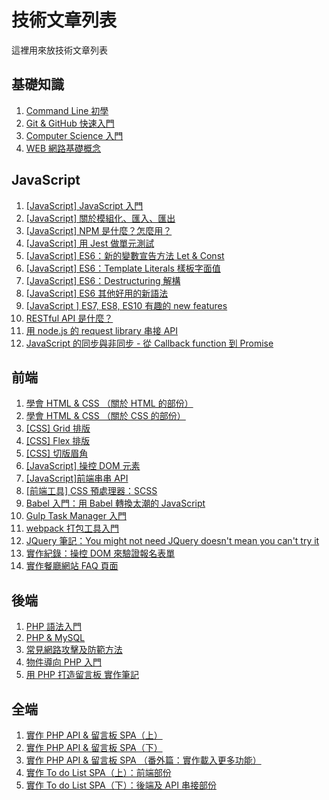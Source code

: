 # 技術文章列表

這裡用來放技術文章列表


## 基礎知識
1. [Command Line 初學](http://nicolakacha.coderbridge.io/2020/09/04/command-line/) 
2. [Git & GitHub 快速入門](https://nicolakacha.coderbridge.io/2020/09/04/learn-git/)
3. [Computer Science 入門](http://nicolakacha.coderbridge.io/2020/09/05/cs-basics/)
4. [WEB 網路基礎概念](http://nicolakacha.coderbridge.io/2020/09/05/http/)

## JavaScript

1. [[JavaScript] JavaScript 入門](https://nicolakacha.coderbridge.io/2020/09/05/javascript-basics/)
2. [[JavaScript] 關於模組化、匯入、匯出](https://nicolakacha.coderbridge.io/2020/09/05/js-module/)
3. [[JavaScript] NPM 是什麼？怎麼用？](http://nicolakacha.coderbridge.io/2020/09/05/npm/)
4. [[JavaScript] 用 Jest 做單元測試](http://nicolakacha.coderbridge.io/2020/09/05/jest/)
5. [[JavaScript] ES6：新的變數宣告方法 Let & Const](https://nicolakacha.coderbridge.io/2020/09/05/es6-let-const/)
6. [[JavaScript] ES6：Template Literals 樣板字面值](https://nicolakacha.coderbridge.io/2020/09/05/es6-template-literals/)
7. [[JavaScript] ES6：Destructuring 解構](https://nicolakacha.coderbridge.io/2020/09/05/es6-destructuring/)
8. [[JavaScript] ES6 其他好用的新語法](https://nicolakacha.coderbridge.io/2020/09/05/es6-others/)
9. [[JavaScript ] ES7, ES8, ES10 有趣的 new features](http://nicolakacha.coderbridge.io/2020/09/05/es7-8-10-new-features/)
10. [RESTful API 是什麼？](http://nicolakacha.coderbridge.io/2020/09/05/restful-api/)
11. [用 node.js 的 request library 串接 API](https://www.coderbridge.com/@Nicolakacha/52169a88d00540f99494bd46dac9ba44)
12. [JavaScript 的同步與非同步 - 從 Callback function 到 Promise](http://nicolakacha.coderbridge.io/2020/09/11/sync-async/)

## 前端

1. [學會 HTML & CSS （關於 HTML 的部份）](http://nicolakacha.coderbridge.io/2020/09/06/html/)
2. [學會 HTML & CSS （關於 CSS 的部份）](https://nicolakacha.coderbridge.io/2020/09/06/css/)
3. [[CSS] Grid 排版](https://nicolakacha.coderbridge.io/2020/09/06/grid/)
4. [[CSS] Flex 排版](https://nicolakacha.coderbridge.io/2020/09/06/flex/)
5. [[CSS] 切版眉角](https://nicolakacha.coderbridge.io/2020/09/06/making-layout/)
6. [[JavaScript] 操控 DOM 元素](https://nicolakacha.coderbridge.io/2020/09/06/dom/)
7. [[JavaScript]前端串串 API](https://nicolakacha.coderbridge.io/2020/09/06/api-js/)
8. [[前端工具] CSS 預處理器：SCSS](https://nicolakacha.coderbridge.io/2020/09/09/scss/)
9. [Babel 入門：用 Babel 轉換太潮的 JavaScript](https://nicolakacha.coderbridge.io/2020/09/09/babel/)
10. [Gulp Task Manager 入門](https://nicolakacha.coderbridge.io/2020/09/09/gulp/)
11. [webpack 打包工具入門](https://nicolakacha.coderbridge.io/2020/09/09/webpack/)
12. [JQuery 筆記：You might not need JQuery doesn't mean you can't try it](https://nicolakacha.coderbridge.io/2020/09/12/jquery/)
13. [實作紀錄：操控 DOM 來驗證報名表單](https://nicolakacha.coderbridge.io/2020/09/06/dom-make-form/)
14. [實作餐廳網站 FAQ 頁面](https://nicolakacha.coderbridge.io/2020/09/06/dom-faq/)

## 後端

1. [PHP 語法入門](https://nicolakacha.coderbridge.io/2020/09/06/php-basic/)
2. [PHP & MySQL](https://nicolakacha.coderbridge.io/2020/09/06/php-mysql/)
3. [常見網路攻擊及防範方法](https://nicolakacha.coderbridge.io/2020/09/11/web-security/)
4. [物件導向 PHP 入門](https://nicolakacha.coderbridge.io/2020/09/11/oop/)
5. [用 PHP 打造留言板 實作筆記](https://nicolakacha.coderbridge.io/2020/09/07/php-board-basics/)

## 全端

1. [實作 PHP API & 留言板 SPA（上）](http://nicolakacha.coderbridge.io/2020/09/12/php-api-board-1/)
2. [實作 PHP API & 留言板 SPA（下）](http://nicolakacha.coderbridge.io/2020/09/12/php-api-board-2/)
3. [實作 PHP API & 留言板 SPA （番外篇：實作載入更多功能）](http://nicolakacha.coderbridge.io/2020/09/12/php-api-board-3/)
4. [實作 To do List SPA（上）：前端部份](http://nicolakacha.coderbridge.io/2020/09/12/todo-api-1/)
5. [實作 To do List SPA（下）：後端及 API 串接部份](http://nicolakacha.coderbridge.io/2020/09/12/todo-api-2/)
